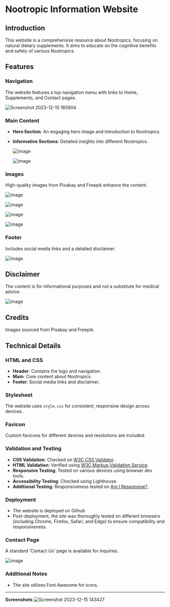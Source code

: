 # Nootropic Information Website

## Introduction

This website is a comprehensive resource about Nootropics, focusing on natural dietary supplements. It aims to educate on the cognitive benefits and safety of various Nootropics.

## Features

### Navigation

The website features a top navigation menu with links to Home, Supplements, and Contact pages.

![Screenshot 2023-12-15 165904](https://github.com/010001000100000101000001/Nootropic-information-website/assets/147556282/da79b2d8-4294-4ab8-8e96-c0034bfe45e7)


### Main Content

- **Hero Section**: An engaging hero image and introduction to Nootropics.
- **Informative Sections**: Detailed insights into different Nootropics.

  ![image](https://github.com/010001000100000101000001/Nootropic-information-website/assets/147556282/1f50c7c1-25e6-4cc1-9518-c2c0d3c81bc8)

  ![image](https://github.com/010001000100000101000001/Nootropic-information-website/assets/147556282/c0abcff5-baa3-4d72-b960-979046d03f37)



### Images

High-quality images from Pixabay and Freepik enhance the content.

![image](https://github.com/010001000100000101000001/Nootropic-information-website/assets/147556282/7058c2fd-2d68-4ae2-b948-09caf7123233)

![image](https://github.com/010001000100000101000001/Nootropic-information-website/assets/147556282/a68eb18f-18c2-4cde-a107-6938da371061)



![image](https://github.com/010001000100000101000001/Nootropic-information-website/assets/147556282/40e8e173-1159-4257-9c23-dfdf8fcb0cec)


![image](https://github.com/010001000100000101000001/Nootropic-information-website/assets/147556282/4f979662-3bb2-4b5f-94f7-5f16fca0f3e8)


### Footer

Includes social media links and a detailed disclaimer.


![image](https://github.com/010001000100000101000001/Nootropic-information-website/assets/147556282/a928785e-5b69-4d89-ac7e-98f3f539dac9)



## Disclaimer

The content is for informational purposes and not a substitute for medical advice.

![image](https://github.com/010001000100000101000001/Nootropic-information-website/assets/147556282/a267aac9-6691-4a57-b234-28f6a4f0a366)


## Credits

Images sourced from Pixabay and Freepik.

## Technical Details

### HTML and CSS

- **Header**: Contains the logo and navigation.
- **Main**: Core content about Nootropics.
- **Footer**: Social media links and disclaimer.

### Stylesheet

The website uses `style.css` for consistent, responsive design across devices.

### Favicon

Custom favicons for different devices and resolutions are included.

### Validation and Testing

- **CSS Validation**: Checked on [W3C CSS Validator](https://jigsaw.w3.org/css-validator/).
- **HTML Validation**: Verified using [W3C Markup Validation Service](https://validator.w3.org/).
- **Responsive Testing**: Tested on various devices using browser dev tools.
- **Accessibility Testing**: Checked using Lighthouse.
- **Additional Testing**: Responsiveness tested on [Am I Responsive?](https://amiresponsive.co.uk/).

### Deployment

- The website is deployed on Github
- Post-deployment, the site was thoroughly tested on different browsers (including Chrome, Firefox, Safari, and Edge) to ensure compatibility and responsiveness.

### Contact Page

A standard 'Contact Us' page is available for inquiries.

![image](https://github.com/010001000100000101000001/Nootropic-information-website/assets/147556282/fbc3f25c-0ce4-4564-9ccf-2da265c493da)


### Additional Notes

- The site utilizes Font Awesome for icons.

---

**Screenshots**
![Screenshot 2023-12-15 143427](https://github.com/010001000100000101000001/Nootropic-information-website/assets/147556282/daaf67d0-6668-470c-b77e-ceac82583470)

